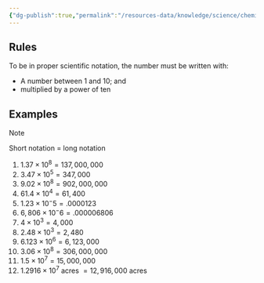 ```yaml
---
{"dg-publish":true,"permalink":"/resources-data/knowledge/science/chemistry/scientific-notation/"}
---
```


## Rules
To be in proper scientific notation, the number must be written with:
* A number between 1 and 10; and
* multiplied by a power of ten

## Examples

> [!note]
> Short notation = long notation

1. $1.37 \times 10^8 = 137,000,000$
2. $3.47 \times 10^5 = 347,000$
3. $9.02 \times 10^8= 902,000,000$
4. $61.4 \times 10^4 = 61,400$
5. $1.23 \times 10^-5 = .0000123$
6. $6,806 \times 10^-6 = .000006806$
7. $4 \times 10^3 = 4,000$
8. $2.48 \times 10^3 = 2,480$
9. $6.123 \times 10^6 = 6,123,000$
10. $3.06 \times 10^8 = 306,000,000$
11. $1.5 \times 10^7 = 15,000,000$
12. $1.2916 \times 10^7$ acres $= 12,916,000$ acres

